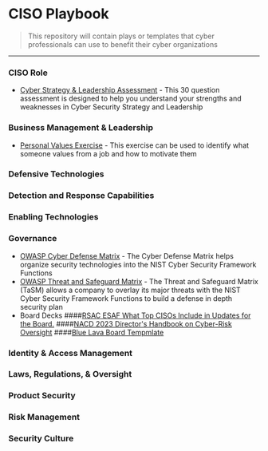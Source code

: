 # CISO Playbook 
> This repository will contain plays or templates that cyber professionals can use to benefit their cyber organizations
---
### CISO Role<br>
- [Cyber Strategy & Leadership Assessment](https://forms.gle/3WCMSeLPVuGAP7Qq7) - This 30 question assessment is designed to help you understand your strengths and weaknesses in Cyber Security Strategy and Leadership
### Business Management & Leadership<br>
- [Personal Values Exercise](https://docs.google.com/document/d/1M19JkXAp_fkxHpgHB21pkq28UntJkcLE/edit?usp=sharing&ouid=104989998442085477687&rtpof=true&sd=true) - This exercise can be used to identify what someone values from a job and how to motivate them 
### Defensive Technologies<br>
### Detection and Response Capabilities<br>
### Enabling Technologies<br>
### Governance<br>
- [OWASP Cyber Defense Matrix](https://owasp.org/www-project-cyber-defense-matrix/) -  The Cyber Defense Matrix helps organize security technologies into the NIST Cyber Security Framework Functions
- [OWASP Threat and Safeguard Matrix](https://owasp.org/www-project-threat-and-safeguard-matrix/) - The Threat and Safeguard Matrix (TaSM) allows a company to overlay its major threats with the NIST Cyber Security Framework Functions to build a defense in depth security plan
- Board Decks
####[RSAC ESAF What Top CISOs Include in Updates for the Board.](https://www.rsaconference.com/rsac-programs/executive-security-action-forum)
####[NACD 2023 Director's Handbook on Cyber-Risk Oversight](https://www.nacdonline.org/insights/publications.cfm?ItemNumber=74777)
####[Blue Lava Board Tempmlate](https://bluelava.io/cybersecurity-board-reporting/)


### Identity & Access Management<br>
### Laws, Regulations, & Oversight<br>
### Product Security<br>
### Risk Management<br>
### Security Culture<br>
